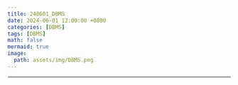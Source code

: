 ```yaml
---
title: 240601_DBMS
date: 2024-06-01 12:00:00 +0800
categories: [DBMS]
tags: [DBMS]
math: false
mermaid: true
image:
  path: assets/img/DBMS.png
---
```


<hr style="border:1px solid white">
